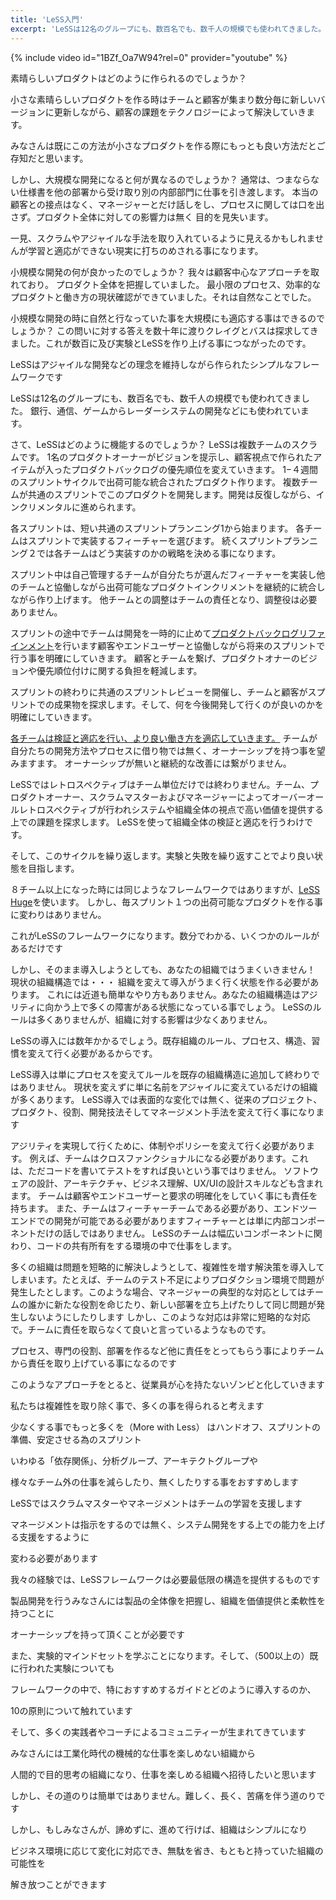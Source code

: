 ```yaml
---
title: 'LeSS入門'
excerpt: 'LeSSは12名のグループにも、数百名でも、数千人の規模でも使われてきました。 銀行、通信、ゲームからレーダーシステムの開発などにも使われています。'
---
```


{% include video id="1BZf_Oa7W94?rel=0" provider="youtube" %}

素晴らしいプロダクトはどのように作られるのでしょうか？

小さな素晴らしいプロダクトを作る時はチームと顧客が集まり数分毎に新しいバージョンに更新しながら、顧客の課題をテクノロジーによって解決していきます。

みなさんは既にこの方法が小さなプロダクトを作る際にもっとも良い方法だとご存知だと思います。

しかし、大規模な開発になると何が異なるのでしょうか？ 通常は、つまならない仕様書を他の部署から受け取り別の内部部門に仕事を引き渡します。 本当の顧客との接点はなく、マネージャーとだけ話しをし、プロセスに関しては口を出さず。プロダクト全体に対しての影響力は無く 目的を見失います。

一見、スクラムやアジャイルな手法を取り入れているように見えるかもしれませんが学習と適応ができない現実に打ちのめされる事になります。

小規模な開発の何が良かったのでしょうか？ 我々は顧客中心なアプローチを取れており。 プロダクト全体を把握していました。 最小限のプロセス、効率的なプロダクトと働き方の現状確認ができていました。それは自然なことでした。

小規模な開発の時に自然と行なっていた事を大規模にも適応する事はできるのでしょうか？ この問いに対する答えを数十年に渡りクレイグとバスは探求してきました。これが数百に及び実験とLeSSを作り上げる事につながったのです。

LeSSはアジャイルな開発などの理念を維持しながら作られたシンプルなフレームワークです

LeSSは12名のグループにも、数百名でも、数千人の規模でも使われてきました。 銀行、通信、ゲームからレーダーシステムの開発などにも使われています。

さて、LeSSはどのように機能するのでしょうか？ LeSSは複数チームのスクラムです。 1名のプロダクトオーナーがビジョンを提示し、顧客視点で作られたアイテムが入ったプロダクトバックログの優先順位を変えていきます。 1−４週間のスプリントサイクルで出荷可能な統合されたプロダクト作ります。 複数チームが共通のスプリントでこのプロダクトを開発します。開発は反復しながら、インクリメンタルに進められます。

各スプリントは、短い共通のスプリントプランニング1から始まります。 各チームはスプリントで実装するフィーチャーを選びます。 続くスプリントプランニング２では各チームはどう実装すのかの戦略を決める事になります。

スプリント中は自己管理するチームが自分たちが選んだフィーチャーを実装し他のチームと協働しながら出荷可能なプロダクトインクリメントを継続的に統合しながら作り上げます。 他チームとの調整はチームの責任となり、調整役は必要ありません。

スプリントの途中でチームは開発を一時的に止めて[プロダクトバックログリファインメント](/backlog-refinement-training)を行います顧客やエンドユーザーと協働しながら将来のスプリントで行う事を明確にしていきます。 顧客とチームを繋げ、プロダクトオナーのビジョンや優先順位付けに関する負担を軽減します。

スプリントの終わりに共通のスプリントレビューを開催し、チームと顧客がスプリントでの成果物を探求します。そして、何を今後開発して行くのが良いのかを明確にしていきます。

[各チームは検証と適応を行い、より良い働き方を適応していきます。](/sprint-retrospective-training) チームが自分たちの開発方法やプロセスに借り物では無く、オーナーシップを持つ事を望みますます。 オーナーシップが無いと継続的な改善には繋がりません。

LeSSではレトロスペクティブはチーム単位だけでは終わりません。チーム、プロダクトオーナー、スクラムマスターおよびマネージャーによってオーバーオールレトロスペクティブが行われシステムや組織全体の視点で高い価値を提供する上での課題を探求します。 LeSSを使って組織全体の検証と適応を行うわけです。

そして、このサイクルを繰り返します。実験と失敗を繰り返すことでより良い状態を目指します。

８チーム以上になった時には同じようなフレームワークではありますが、[LeSS Huge](https://less.works/jp/less/less-huge?setlang=true)を使います。 しかし、毎スプリント１つの出荷可能なプロダクトを作る事に変わりはありません。

これがLeSSのフレームワークになります。数分でわかる、いくつかのルールがあるだけです

しかし、そのまま導入しようとしても、あなたの組織ではうまくいきません！ 現状の組織構造では・・・ 組織を変えて導入がうまく行く状態を作る必要があります。 これには近道も簡単なやり方もありません。あなたの組織構造はアジリティに向かう上で多くの障害がある状態になっている事でしょう。 LeSSのルールは多くありませんが、組織に対する影響は少なくありません。

LeSSの導入には数年かかるでしょう。既存組織のルール、プロセス、構造、習慣を変えて行く必要があるからです。

LeSS導入は単にプロセスを変えてルールを既存の組織構造に追加して終わりではありません。 現状を変えずに単に名前をアジャイルに変えているだけの組織が多くあります。 LeSS導入では表面的な変化では無く、従来のプロジェクト、プロダクト、役割、開発技法そしてマネージメント手法を変えて行く事になります

アジリティを実現して行くために、体制やポリシーを変えて行く必要があります。 例えば、チームはクロスファンクショナルになる必要があります。これは、ただコードを書いてテストをすれば良いという事ではりません。 ソフトウェアの設計、アーキテクチャ、ビジネス理解、UX/UIの設計スキルなども含まれます。 チームは顧客やエンドユーザーと要求の明確化をしていく事にも責任を持ちます。 
また、チームはフィーチャーチームである必要があり、エンドツーエンドでの開発が可能である必要がありますフィーチャーとは単に内部コンポーネントだけの話しではありません。 LeSSのチームは幅広いコンポーネントに関わり、コードの共有所有をする環境の中で仕事をします。

多くの組織は問題を短略的に解決しようとして、複雑性を増す解決策を導入してしまいます。たとえば、チームのテスト不足によりプロダクション環境で問題が発生したとします。このような場合、マネージャーの典型的な対応としてはチームの誰かに新たな役割を命じたり、新しい部署を立ち上げたりして同じ問題が発生しないようにしたりします 
しかし、このような対応は非常に短略的な対応で。チームに責任を取らなくて良いと言っているようなものです。

プロセス、専門の役割、部署を作るなど他に責任をとってもらう事によりチームから責任を取り上げている事になるのです

このようなアプローチをとると、従業員が心を持たないゾンビと化していきます

私たちは複雑性を取り除く事で、多くの事を得られると考えます

少なくする事でもっと多くを（More with Less） はハンドオフ、スプリントの準備、安定させる為のスプリント

いわゆる「依存関係」、分析グループ、アーキテクトグループや

様々なチーム外の仕事を減らしたり、無くしたりする事をおすすめします

LeSSではスクラムマスターやマネージメントはチームの学習を支援します

マネージメントは指示をするのでは無く、システム開発をする上での能力を上げる支援をするように

変わる必要があります

我々の経験では、LeSSフレームワークは必要最低限の構造を提供するものです

製品開発を行うみなさんには製品の全体像を把握し、組織を価値提供と柔軟性を持つことに

オーナーシップを持って頂くことが必要です

また、実験的マインドセットを学ぶことになります。そして、（500以上の）既に行われた実験についても

フレームワークの中で、特におすすめするガイドとどのように導入するのか、

10の原則について触れています

そして、多くの実践者やコーチによるコミュニティーが生まれてきています

みなさんには工業化時代の機械的な仕事を楽しめない組織から

人間的で目的思考の組織になり、仕事を楽しめる組織へ招待したいと思います

しかし、その道のりは簡単ではありません。難しく、長く、苦痛を伴う道のりです

しかし、もしみなさんが、諦めずに、進めて行けば、組織はシンプルになり

ビジネス環境に応じて変化に対応でき、無駄を省き、もともと持っていた組織の可能性を

解き放つことができます
 

